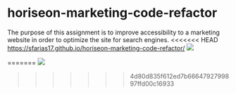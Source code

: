 # horiseon-marketing-code-refactor
The purpose of this assignment is to improve accessibility to a marketing website in order to optimize the site for search engines.
<<<<<<< HEAD
https://sfarias17.github.io/horiseon-marketing-code-refactor/
![](http://assets/images/horiseon-webpage-screenshot.PNG)

=======
![](C:\Users\salfa\School\homework\horiseon-marketing-code-refactor\assets\images)
>>>>>>> 4d80d835f612ed7b6664792799897ffd00c16933
